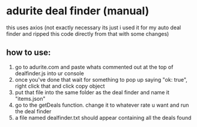 # adurite deal finder (manual)

this uses axios (not exactly necessary its just i used it for my auto deal finder and ripped this code directly from that with some changes)

## how to use:
1. go to adurite.com and paste whats commented out at the top of dealfinder.js into ur console
2. once you've done that wait for something to pop up saying "ok: true", right click that and click copy object
3. put that file into the same folder as the deal finder and name it "items.json"
4. go to the getDeals function. change it to whatever rate u want and run the deal finder
5. a file named dealfinder.txt should appear containing all the deals found
